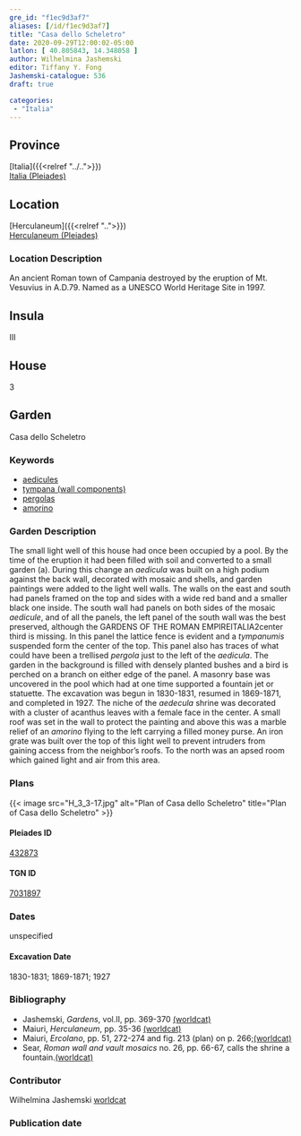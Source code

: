 ```yaml
---
gre_id: "f1ec9d3af7"
aliases: [/id/f1ec9d3af7]
title: "Casa dello Scheletro"
date: 2020-09-29T12:00:02-05:00
latlon: [ 40.805843, 14.348058 ]
author: Wilhelmina Jashemski
editor: Tiffany Y. Fong
Jashemski-catalogue: 536
draft: true

categories:
 - "Italia"
---
```


## Province

[Italia]({{<relref "../..">}}) \
[Italia (Pleiades)](https://pleiades.stoa.org/places/1052)


## Location

[Herculaneum]({{<relref "..">}}) \
[Herculaneum (Pleiades)](https://pleiades.stoa.org/places/432873)


### Location Description
An ancient Roman town of Campania destroyed by the eruption of Mt. Vesuvius in A.D.79. Named as a UNESCO World Heritage Site in 1997.

## Insula
III

## House
3

## Garden
Casa dello Scheletro


### Keywords

- [aedicules](http://vocab.getty.edu/page/aat/300002574)
- [tympana (wall components)](http://vocab.getty.edu/page/aat/300002736)
- [pergolas](http://vocab.getty.edu/page/aat/300006783)
- [amorino](#)

### Garden Description
The small light well of this house had once been occupied by a pool. By the time of the eruption it had been filled with soil and converted to a small garden (a). During this change an *aedicula* was built on a high podium against the back wall, decorated with mosaic and shells, and garden paintings were added to the light well walls. The walls on the east and south had panels framed on the top and sides with a wide red band and a smaller black one inside. The south wall had panels on both sides of the mosaic *aedicule*, and of all the panels, the left panel of the south wall was the best preserved, although the
GARDENS OF THE ROMAN EMPIREITALIA2center third is missing. In this panel the lattice fence is evident and a *tympanumis* suspended form the center of the top. This panel also has traces of what could have been a trellised *pergola* just to the left of the *aedicula*. The garden in the background is filled with densely planted bushes and a bird is perched on a branch on either edge of the panel. A masonry base was uncovered in the pool which had at one time supported a fountain jet or statuette. The excavation was begun in 1830-1831, resumed in 1869-1871, and completed in 1927. The niche of the *aedecula* shrine was decorated with a cluster of acanthus leaves with a female face in the center. A small roof was set in the wall to protect the painting and above this was a marble relief of an *amorino* flying to the left carrying a filled money purse. An iron grate was built over the top of this light well to prevent intruders from gaining access from the neighbor’s roofs. To the north was an apsed room which gained light and air from this area.

<!--### Maps-->

<!--
OLD WAY (DO NOT USE)
![alt_text](../../images/image_name.ext)
*CAPTION*

NEW WAY ↓↓↓↓
{{< image src="../image_name.ext" alt="ALT_TEXT" title="CAPTION" >}}
-->

### Plans
{{< image src="H_3_3-17.jpg" alt="Plan of Casa dello Scheletro" title="Plan of Casa dello Scheletro" >}}



#### Pleiades ID
[432873](https://pleiades.stoa.org/places/432873)

#### TGN ID
[7031897](http://vocab.getty.edu/page/tgn/7031897)

### Dates

unspecified

#### Excavation Date

1830-1831; 1869-1871; 1927

### Bibliography

- Jashemski, *Gardens*, vol.II, pp. 369-370 [(worldcat)](http://www.worldcat.org/oclc/1029851777)
- Maiuri, *Herculaneum*, pp. 35-36 [(worldcat)](http://www.worldcat.org/oclc/1107784297)
- Maiuri, *Ercolano*, pp. 51, 272-274 and fig. 213 (plan) on p. 266;[(worldcat)](http://www.worldcat.org/oclc/490581395)
- Sear, *Roman wall and vault mosaics* no. 26, pp. 66-67, calls the shrine a fountain.[(worldcat)](http://www.worldcat.org/oclc/871655330)
<!--#### Periodo ID-->

<!-- [PERIODO_ID](https://pleiades.stoa.org/places/PLEIADES_ID) -->



### Contributor

Wilhelmina Jashemski [worldcat](http://worldcat.org/identities/lccn-n80037970/)

### Publication date



<!--### Related articles-->

<!-- Links to other related articles. Leave blank for now -->

